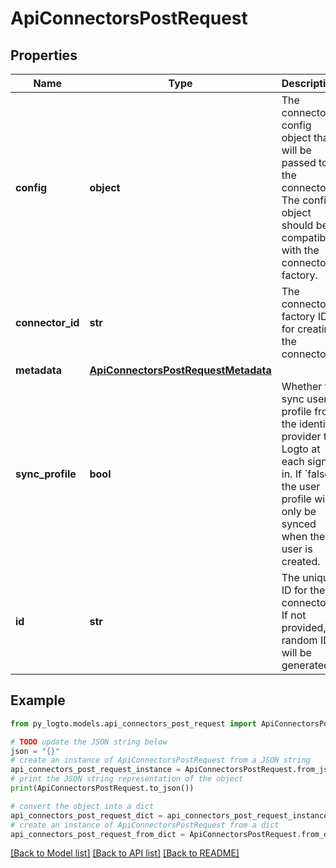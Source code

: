 # ApiConnectorsPostRequest


## Properties

Name | Type | Description | Notes
------------ | ------------- | ------------- | -------------
**config** | **object** | The connector config object that will be passed to the connector. The config object should be compatible with the connector factory. | [optional] 
**connector_id** | **str** | The connector factory ID for creating the connector. | 
**metadata** | [**ApiConnectorsPostRequestMetadata**](ApiConnectorsPostRequestMetadata.md) |  | [optional] 
**sync_profile** | **bool** | Whether to sync user profile from the identity provider to Logto at each sign-in. If &#x60;false&#x60;, the user profile will only be synced when the user is created. | [optional] 
**id** | **str** | The unique ID for the connector. If not provided, a random ID will be generated. | [optional] 

## Example

```python
from py_logto.models.api_connectors_post_request import ApiConnectorsPostRequest

# TODO update the JSON string below
json = "{}"
# create an instance of ApiConnectorsPostRequest from a JSON string
api_connectors_post_request_instance = ApiConnectorsPostRequest.from_json(json)
# print the JSON string representation of the object
print(ApiConnectorsPostRequest.to_json())

# convert the object into a dict
api_connectors_post_request_dict = api_connectors_post_request_instance.to_dict()
# create an instance of ApiConnectorsPostRequest from a dict
api_connectors_post_request_from_dict = ApiConnectorsPostRequest.from_dict(api_connectors_post_request_dict)
```
[[Back to Model list]](../README.md#documentation-for-models) [[Back to API list]](../README.md#documentation-for-api-endpoints) [[Back to README]](../README.md)



